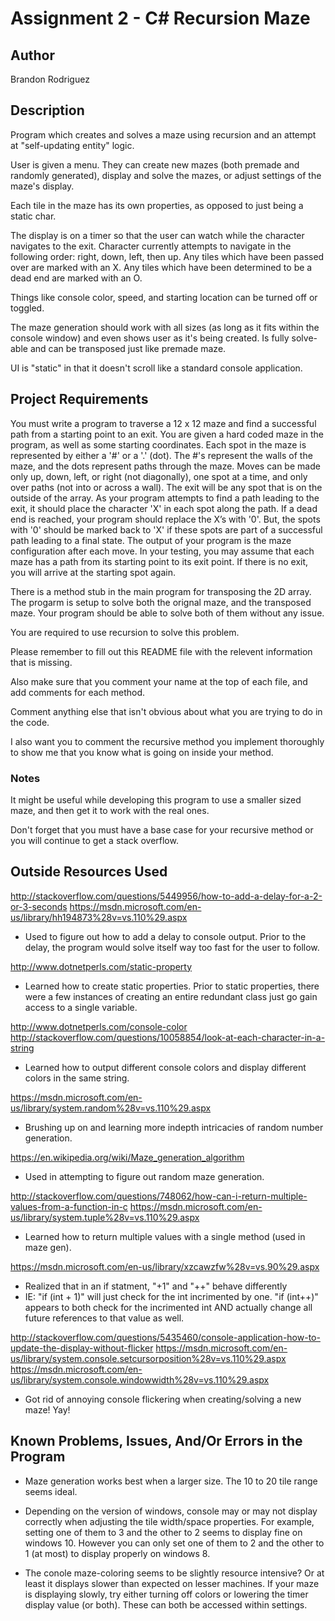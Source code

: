 # Assignment 2 - C# Recursion Maze

## Author

Brandon Rodriguez

## Description

Program which creates and solves a maze using recursion and an attempt at "self-updating entity" logic.

User is given a menu. They can create new mazes (both premade and randomly generated), display and solve the mazes, or adjust settings of the maze's display.

Each tile in the maze has its own properties, as opposed to just being a static char.

The display is on a timer so that the user can watch while the character navigates to the exit. Character currently attempts to navigate in the following order: right, down, left, then up. Any tiles which have been passed over are marked with an X. Any tiles which have been determined to be a dead end are marked with an O.

Things like console color, speed, and starting location can be turned off or toggled.

The maze generation should work with all sizes (as long as it fits within the console window) and even shows user as it's being created. Is fully solve-able and can be transposed just like premade maze.

UI is "static" in that it doesn't scroll like a standard console application.

## Project Requirements

You must write a program to traverse a 12 x 12 maze and find a successful path from a starting point to an exit. You are given a hard coded maze in the program, as well as some starting coordinates. Each spot in the maze is represented by either a '#' or a '.' (dot). The #'s represent the walls of the maze, and the dots represent paths through the maze. Moves can be made only up, down, left, or right (not diagonally), one spot at a time, and only over paths (not into or across a wall). The exit will be any spot that is on the outside of the array. As your program attempts to find a path leading to the exit, it should place the character 'X' in each spot along the path. If a dead end is reached, your program should replace the X’s with '0'. But, the spots with '0' should be marked back to 'X' if these spots are part of a successful path leading to a final state. The output of your program is the maze configuration after each move. In your testing, you may assume that each maze has a path from its starting point to its exit point. If there is no exit, you will arrive at the starting spot again.

There is a method stub in the main program for transposing the 2D array. The progarm is setup to solve both the orignal maze, and the transposed maze. Your program should be able to solve both of them without any issue.

You are required to use recursion to solve this problem.

Please remember to fill out this README file with the relevent information that is missing.

Also make sure that you comment your name at the top of each file, and add comments for each method.

Comment anything else that isn't obvious about what you are trying to do in the code.

I also want you to comment the recursive method you implement thoroughly to show me that you know what is going on inside your method.

### Notes

It might be useful while developing this program to use a smaller sized maze, and then get it to work with the real ones.

Don't forget that you must have a base case for your recursive method or you will continue to get a stack overflow. 

## Outside Resources Used

http://stackoverflow.com/questions/5449956/how-to-add-a-delay-for-a-2-or-3-seconds
https://msdn.microsoft.com/en-us/library/hh194873%28v=vs.110%29.aspx
* Used to figure out how to add a delay to console output. Prior to the delay, the program would solve itself way too fast for the user to follow.

http://www.dotnetperls.com/static-property
* Learned how to create static properties. Prior to static properties, there were a few instances of creating an entire redundant class just go gain access to a single variable.

http://www.dotnetperls.com/console-color
http://stackoverflow.com/questions/10058854/look-at-each-character-in-a-string
* Learned how to output different console colors and display different colors in the same string.

https://msdn.microsoft.com/en-us/library/system.random%28v=vs.110%29.aspx
* Brushing up on and learning more indepth intricacies of random number generation.

https://en.wikipedia.org/wiki/Maze_generation_algorithm
* Used in attempting to figure out random maze generation.

http://stackoverflow.com/questions/748062/how-can-i-return-multiple-values-from-a-function-in-c
https://msdn.microsoft.com/en-us/library/system.tuple%28v=vs.110%29.aspx
* Learned how to return multiple values with a single method (used in maze gen).

https://msdn.microsoft.com/en-us/library/xzcawzfw%28v=vs.90%29.aspx
* Realized that in an if statment, "+1" and "++" behave differently
* IE: "if (int + 1)" will just check for the int incrimented by one. "if (int++)" appears to both check for the incrimented int AND actually change all future references to that value as well.

http://stackoverflow.com/questions/5435460/console-application-how-to-update-the-display-without-flicker
https://msdn.microsoft.com/en-us/library/system.console.setcursorposition%28v=vs.110%29.aspx
https://msdn.microsoft.com/en-us/library/system.console.windowwidth%28v=vs.110%29.aspx
* Got rid of annoying console flickering when creating/solving a new maze! Yay!

## Known Problems, Issues, And/Or Errors in the Program

* Maze generation works best when a larger size. The 10 to 20 tile range seems ideal.

* Depending on the version of windows, console may or may not display correctly when adjusting the tile width/space properties. For example, setting one of them to 3 and the other to 2 seems to display fine on windows 10. However you can only set one of them to 2 and the other to 1 (at most) to display properly on windows 8.

* The conole maze-coloring seems to be slightly resource intensive? Or at least it displays slower than expected on lesser machines. If your maze is displaying slowly, try either turning off colors or lowering the timer display value (or both). These can both be accessed within settings.
